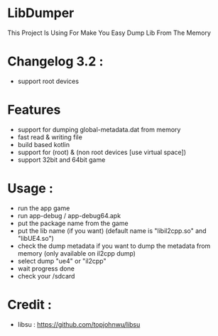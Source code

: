 # LibDumper
This Project Is Using For Make You Easy Dump Lib From The Memory

# Changelog 3.2 :
- support root devices

# Features
- support for dumping global-metadata.dat from memory
- fast read & writing file
- build based kotlin
- support for (root) & (non root devices [use virtual space])
- support 32bit and 64bit game

# Usage :
- run the app game 
- run app-debug / app-debug64.apk
- put the package name from the game
- put the lib name (if you want) (default name is "libil2cpp.so" and "libUE4.so")
- check the dump metadata if you want to dump the metadata from memory (only available on il2cpp dump)
- select dump "ue4" or "il2cpp"
- wait progress done
- check your /sdcard

# Credit :
- libsu : https://github.com/topjohnwu/libsu
